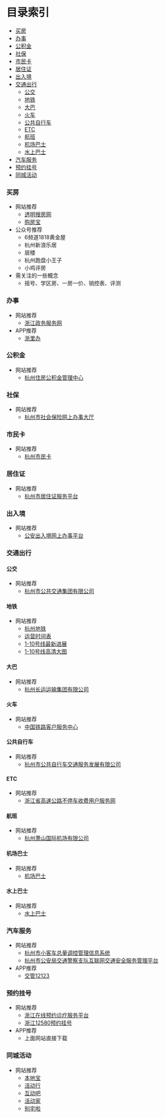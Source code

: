 目录索引
=================

* [买房](#%E4%B9%B0%E6%88%BF)
* [办事](#%E5%8A%9E%E4%BA%8B)
* [公积金](#%E5%85%AC%E7%A7%AF%E9%87%91)
* [社保](#%E7%A4%BE%E4%BF%9D)
* [市民卡](#%E5%B8%82%E6%B0%91%E5%8D%A1)
* [居住证](#%E5%B1%85%E4%BD%8F%E8%AF%81)
* [出入境](#%E5%87%BA%E5%85%A5%E5%A2%83)
* [交通出行](#%E4%BA%A4%E9%80%9A%E5%87%BA%E8%A1%8C)
  * [公交](#%E5%85%AC%E4%BA%A4)
  * [地铁](#%E5%9C%B0%E9%93%81)
  * [大巴](#%E5%A4%A7%E5%B7%B4)
  * [火车](#%E7%81%AB%E8%BD%A6)
  * [公共自行车](#%E5%85%AC%E5%85%B1%E8%87%AA%E8%A1%8C%E8%BD%A6)
  * [ETC](#etc)
  * [航班](#%E8%88%AA%E7%8F%AD)
  * [机场巴士](#%E6%9C%BA%E5%9C%BA%E5%B7%B4%E5%A3%AB)
  * [水上巴士](#%E6%B0%B4%E4%B8%8A%E5%B7%B4%E5%A3%AB)
* [汽车服务](#%E6%B1%BD%E8%BD%A6%E6%9C%8D%E5%8A%A1)
* [预约挂号](#%E9%A2%84%E7%BA%A6%E6%8C%82%E5%8F%B7)
* [同城活动](#%E5%90%8C%E5%9F%8E%E6%B4%BB%E5%8A%A8)

### 买房
* 网站推荐
	* [透明搜房网](http://www.tmsf.com/)
	* [购房宝](http://www.house178.com/)
* 公众号推荐
	* 6频道1818黄金屋
	* 杭州新浪乐居
	* 层楼
	* 杭州跑盘小王子
	* 小鸡评房
* 需关注的一些概念
	* 摇号、学区房、一房一价、销控表、评测
### 办事
* 网站推荐
	* [浙江政务服务网](http://hz.zjzwfw.gov.cn/)
* APP推荐
	* [浙里办](http://unibase.zjzwfw.gov.cn/download/)
### 公积金
* 网站推荐
	* [杭州住房公积金管理中心](http://www.hzgjj.gov.cn/)
### 社保
* 网站推荐
	* [杭州市社会保险网上办事大厅](http://wsbs.zjhz.hrss.gov.cn/)
### 市民卡
* 网站推荐
	* [杭州市民卡](https://www.96225.com/)
### 居住证
* 网站推荐
	* [杭州市居住证服务平台](https://zjjzzgl.zjsgat.gov.cn/)
### 出入境
* 网站推荐
	* [公安出入境网上办事平台](http://219.136.255.192/)
### 交通出行
#### 公交
* 网站推荐
	* [杭州市公共交通集团有限公司](http://www.hzbus.com.cn/)
#### 地铁
* 网站推荐
	* [杭州地铁](http://www.hzmetro.com/)
	* [运营时间表](http://www.yuhang.gov.cn/ggfw/shenghuo/tishi/201810/t20181022_1136574.html)
	* [1-10号线最新进展](http://hz.bendibao.com/traffic/2018524/72281.shtm)
	* [1-10号线高清大图](http://hznews.hangzhou.com.cn/chengshi/2018-05/24/265ddea7-c9f5-4bd4-9e8e-ba6e3bddd879.png)
#### 大巴
* 网站推荐
	* [杭州长运运输集团有限公司](http://cs.sp.hzcy.com/)
#### 火车
* 网站推荐
	* [中国铁路客户服务中心](http://www.12306.cn/)
#### 公共自行车
* 网站推荐
	* [杭州市公共自行车交通服务发展有限公司](http://www.hzsggzxc.com/)
#### ETC
* 网站推荐
	* [浙江省高速公路不停车收费用户服务网](http://www.zjetc.cn/)
#### 航班
* 网站推荐
	* [杭州萧山国际机场有限公司](http://www.hzairport.com/gjhb.aspx)
#### 机场巴士
* 网站推荐
	* [机场巴士](http://www.hzairport.com/bus.aspx)
#### 水上巴士
* 网站推荐
	* [水上巴士](http://www.hzssbus.com/)
### 汽车服务
* 网站推荐
	* [杭州市小客车总量调控管理信息系统](http://xkctk.hangzhou.gov.cn/)
	* [杭州市公安局交通警察支队互联网交通安全服务管理平台](http://hgh.122.gov.cn/)
* APP推荐
	* [交管12123](http://hgh.122.gov.cn/views/app.html)
### 预约挂号
* 网站推荐
	* [浙江在线预约诊疗服务平台](https://guahao.zjol.com.cn/)
	* [浙江12580预约挂号](http://www.zj12580.cn/)
* APP推荐
	* 上面网站直接下载
### 同城活动
* 网站推荐
	* [本地宝](http://hz.bendibao.com/)
	* [活动行](http://www.huodongxing.com/)
	* [互动吧](http://www.hdb.com/hangzhou/)
	* [活动家](https://www.huodongjia.com/)
	* [别宅啦](http://biezhaila.com/)
